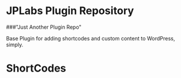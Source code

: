 # JPLabs Plugin Repository

###"Just Another Plugin Repo" 

Base Plugin for adding shortcodes and custom content to WordPress, simply.

# ShortCodes
